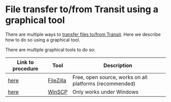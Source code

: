 # File transfer to/from Transit using a graphical tool

There are multiple ways to [transfer files to/from Transit](../cluster_guides/transfer_transit.md).
Here we describe how to do so using a graphical tool.

There are multiple graphical tools to do so:

Link to procedure                                           |Tool                                 |Description
------------------------------------------------------------|-------------------------------------|-------------------------------------------------------
[here](../software/transit_file_transfer_using_filezilla.md)|[FileZilla](../software/filezilla.md)|Free, open source, works on all platforms (recommended)
[here](../software/transit_file_transfer_using_winscp.md)   |[WinSCP](../software/winscp.md)      |Only works under Windows
